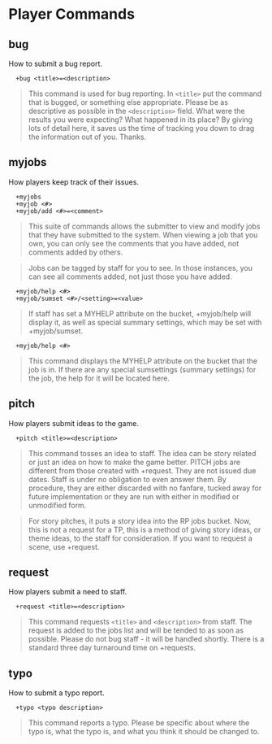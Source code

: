 # Player Commands #

## bug ##
How to submit a bug report.
```
  +bug <title>=<description>
```
> This command is used for bug reporting. In `<title>` put the command that is
> bugged, or something else appropriate. Please be as descriptive as possible
> in the `<description>` field. What were the results you were expecting? What
> happened in its place? By giving lots of detail here, it saves us the time of
> tracking you down to drag the information out of you. Thanks.

## myjobs ##
How players keep track of their issues.
```
  +myjobs
  +myjob <#>
  +myjob/add <#>=<comment>
```

> This suite of commands allows the submitter to view and modify jobs that they
> have submitted to the system. When viewing a job that you own, you can only
> see the comments that you have added, not comments added by others.

> Jobs can be tagged by staff for you to see. In those instances, you can see
> all comments added, not just those you have added.
```
  +myjob/help <#>
  +myjob/sumset <#>/<setting>=<value>
```
> If staff has set a MYHELP attribute on the bucket, +myjob/help will display
> it, as well as special summary settings, which may be set with
> +myjob/sumset.
```
  +myjob/help <#>
```
> This command displays the MYHELP attribute on the bucket that the job is in.
> If there are any special sumsettings (summary settings) for the job, the help
> for it will be located here.


## pitch ##
How players submit ideas to the game.
```
  +pitch <title>=<description>
```
> This command tosses an idea to staff. The idea can be story related or just
> an idea on how to make the game better. PITCH jobs are different from those
> created with +request. They are not issued due dates. Staff is under no
> obligation to even answer them. By procedure, they are either discarded
> with no fanfare, tucked away for future implementation or they are run with
> either in modified or unmodified form.

> For story pitches, it puts a story idea into the RP jobs bucket. Now, this
> is not a request for a TP, this is a method of giving story ideas, or theme
> ideas, to the staff for consideration. If you want to request a scene, use
> +request.

## request ##
How players submit a need to staff.
```
  +request <title>=<description>
```
> This command requests `<title>` and `<description>` from staff. The request is
> added to the jobs list and will be tended to as soon as possible. Please do
> not bug staff - it will be handled shortly. There is a standard three day
> turnaround time on +requests.

## typo ##
How to submit a typo report.
```
  +typo <typo description>
```
> This command reports a typo. Please be specific about where the typo is, what
> the typo is, and what you think it should be changed to.